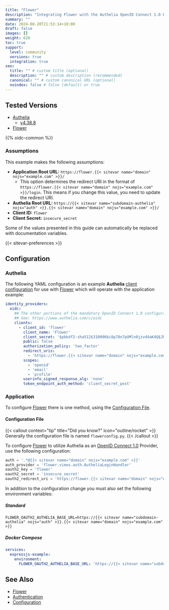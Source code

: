 ```yaml
---
title: "Flower"
description: "Integrating Flower with the Authelia OpenID Connect 1.0 Provider."
summary: ""
date: 2024-08-20T21:53:14+10:00
draft: false
images: []
weight: 620
toc: true
support:
  level: community
  versions: true
  integration: true
seo:
  title: "" # custom title (optional)
  description: "" # custom description (recommended)
  canonical: "" # custom canonical URL (optional)
  noindex: false # false (default) or true
---
```


## Tested Versions

- [Authelia]
  - [v4.38.8](https://github.com/authelia/authelia/releases/tag/v4.38.8)
- [Flower]

{{% oidc-common %}}

### Assumptions

This example makes the following assumptions:

- __Application Root URL:__ `https://flower.{{< sitevar name="domain" nojs="example.com" >}}/`
  - This option determines the redirect URI in the format of
        `https://flower.{{< sitevar name="domain" nojs="example.com" >}}/login`.
        This means if you change this value, you need to update the redirect URI.
- __Authelia Root URL:__ `https://{{< sitevar name="subdomain-authelia" nojs="auth" >}}.{{< sitevar name="domain" nojs="example.com" >}}/`
- __Client ID:__ `flower`
- __Client Secret:__ `insecure_secret`

Some of the values presented in this guide can automatically be replaced with documentation variables.

{{< sitevar-preferences >}}

## Configuration

### Authelia

The following YAML configuration is an example __Authelia__ [client configuration] for use with [Flower] which will operate with the application example:

```yaml {title="configuration.yml"}
identity_providers:
  oidc:
    ## The other portions of the mandatory OpenID Connect 1.0 configuration go here.
    ## See: https://www.authelia.com/c/oidc
    clients:
      - client_id: 'flower'
        client_name: 'Flower'
        client_secret: '$pbkdf2-sha512$310000$c8p78n7pUMln0jzvd4aK4Q$JNRBzwAo0ek5qKn50cFzzvE9RXV88h1wJn5KGiHrD0YKtZaR/nCb2CJPOsKaPK0hjf.9yHxzQGZziziccp6Yng'  # The digest of 'insecure_secret'.
        public: false
        authorization_policy: 'two_factor'
        redirect_uris:
          - 'https://flower.{{< sitevar name="domain" nojs="example.com" >}}/login'
        scopes:
          - 'openid'
          - 'email'
          - 'profile'
        userinfo_signed_response_alg: 'none'
        token_endpoint_auth_method: 'client_secret_post'
```

### Application

To configure [Flower] there is one method, using the [Configuration File](#configuration-file).

#### Configuration File

{{< callout context="tip" title="Did you know?" icon="outline/rocket" >}}
Generally the configuration file is named `flowerconfig.py`.
{{< /callout >}}

To configure [Flower] to utilize Authelia as an [OpenID Connect 1.0] Provider, use the following configuration:

```python {title="flowerconfig.py"}
auth = '.*@{{< sitevar name="domain" nojs="example.com" >}}'
auth_provider = 'flower.views.auth.AutheliaLoginHandler'
oauth2_key = 'flower'
oauth2_secret = 'insecure_secret'
oauth2_redirect_uri = 'https://flower.{{< sitevar name="domain" nojs="example.com" >}}/login'
```

In addition to the configuration change you must also set the following environment variables:

##### Standard

```shell {title=".env"}
FLOWER_OAUTH2_AUTHELIA_BASE_URL=https://{{< sitevar name="subdomain-authelia" nojs="auth" >}}.{{< sitevar name="domain" nojs="example.com" >}}
```

##### Docker Compose

```yaml {title="compose.yml"}
services:
  expressjs-example:
    environment:
      FLOWER_OAUTH2_AUTHELIA_BASE_URL: 'https://{{< sitevar name="subdomain-authelia" nojs="auth" >}}.{{< sitevar name="domain" nojs="example.com" >}}'
```

## See Also

- [Flower]
- [Authentication](https://github.com/m4rc3l-h3/flower/blob/master/docs/auth.rst#authentication)
- [Configuration](https://github.com/m4rc3l-h3/flower/blob/master/docs/config.rst#configuration)

[Authelia]: https://www.authelia.com
[Flower]: https://github.com/m4rc3l-h3/flower/blob/master/docs/auth.rst#authelia-oauth
[OpenID Connect 1.0]: ../../openid-connect/introduction.md
[client configuration]: ../../../configuration/identity-providers/openid-connect/clients.md

